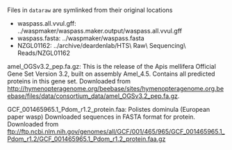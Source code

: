 Files in `dataraw` are symlinked from their original locations

- waspass.all.vvul.gff:
../waspmaker/waspass.maker.output/waspass.all.vvul.gff
- waspass.fasta:
../waspmaker/waspass.fasta
- NZGL01162:
../archive/deardenlab/HTS\ Raw\ Sequencing\ Reads/NZGL01162

amel_OGSv3.2_pep.fa.gz:
This is the release of the Apis mellifera Official Gene Set Version 3.2, built on assembly Amel_4.5. Contains all predicted proteins in this gene set. Downloaded from http://hymenopteragenome.org/beebase/sites/hymenopteragenome.org.beebase/files/data/consortium_data/amel_OGSv3.2_pep.fa.gz.

GCF_001465965.1_Pdom_r1.2_protein.faa:
Polistes dominula (European paper wasp) Downloaded sequences in FASTA format for protein.
Downloaded from ftp://ftp.ncbi.nlm.nih.gov/genomes/all/GCF/001/465/965/GCF_001465965.1_Pdom_r1.2/GCF_001465965.1_Pdom_r1.2_protein.faa.gz